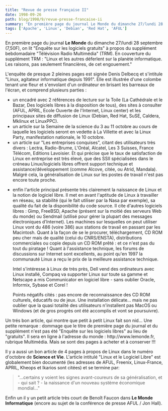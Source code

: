 ```yaml
---
title: "Revue de presse française II"
date: 1998-09-26
path: blog/1998/9/revue-presse-francaise-ii
summary: "En première page du journal Le Monde du dimanche 27/lundi 28 septembre (7,50F), on lit \"Enquête sur les logiciels gratuits\" à propos du supplément bebdomadaire \"Télévision Radio Multimédia\" (TRM)."
tags: ['Apache', 'Linux', 'Debian', 'Red Hat', 'AFUL']
---
```


<P>
En première page du journal <B>Le Monde</B> du dimanche 27/lundi 28 septembre
(7,50F), on lit "Enquête sur les logiciels gratuits" à propos du
supplément bebdomadaire "Télévision Radio Multimédia" (TRM).
En couverture du supplément TRM : "Linux et les autres déferlent sur la
planète informatique. Les raisons, pas seulement financières, de cet
engouement."
</P>

<P>
L'enquête de presque 2 pleines pages est signée Denis Delbecq et
s'intitule "Linux, agitateur informatique depuis 1991". Elle est
illustrée d'une colombe tenant une fleur et s'envolant d'un ordinateur
en brisant les barreaux de l'écran, et comprend plusieurs parties :
</P>

<UL>

<LI>un encadré avec 2 références de lecture sur la Toile (La Cathédrale et
le Bazar, Des logiciels libres à la disposition de tous), des sites à
consulter (AFUL, APRIL, Ecole Ouverte de l'Internet, Linux center) et
les principaux sites de diffusion de Linux (Debian, Red Hat, SuSE,
Caldera, Mklinux et LinuxPPC).
<LI>un article sur la Semaine de la science du 3 au 11 octobre au cours de
laquelle les logiciels seront en vedette à La Villette et avec la Linux
Party, manifestation nationale, le 10 octobre.
<LI>un article sur "Les entreprises conquises", citant des utilisateurs
très divers : Lectra, Radio-Brume, L'Oréal, Alcatel, Les 3 Suisses,
France Télécom, Editions Lavoisier. Et qui précise que le taux de
satisfaction de Linux en entreprise est très élevé, que des SSII
spécialisées dans le créneau Linux/logiciels libres offrent support
technique et assistance/développement (comme Alcove, citée, ou Atrid,
Mandala). Malgré cela, la généralisation de Linux sur les postes de
travail n'est pas encore toute proche.
<LI>
<P>enfin l'article principal présente très clairement la naissance de
Linux et la notion de logiciel libre. Il met en avant l'aptitude de
Linux à travailler en réseau, sa stabilité (qui le fait utiliser par la
Nasa par exemple), sa qualité du fait de la disponibilité du code
source. Il cite d'autres logiciels libres : Gimp, FreeBSD, Apache
(présent sur la moitié des serveurs Web du monde) ou Sendmail (utilisé
pour gérer la plupart des messages électroniques d'Internet). Les
machines sur lesquelles on peut utiliser Linux vont du 486 (voire 386)
aux stations de travail en passant par les Macintosh. Quant à la façon
de se le procurer, téléchargement, CD ROM peu cher mais de qualité
(celui du CNRS/ENSTA), distributions commerciales ou copie depuis un CD
ROM prêté : et ce n'est pas du tout du piratage ! Quant à l'assistance
technique, les forums de discussions sur Internet sont excellents, au
point qu'en 1997 la communauté Linux a reçu le prix de la meilleure
assistance technique.</P>

<P>
Intel s'intéresse à Linux de très près, Dell vend des ordinateurs avec
Linux installé, Compaq va supporter Linux sur toute sa gamme et Netscape
a mis Communicator en logiciel libre - sans oublier Oracle, Informix,
Sybase et Corel !</P>

<P>
Points négatifs cités : pas encore de reconnaissance des CD ROM
culturels, éducatifs ou de jeux. Une installation délicate... mais ne
pas oublier que la quasi totalité des utilisateurs n'installent pas
MacOS ou Windows (et de gros progrès ont été accomplis et vont se
poursuivre).
</P>

</UL>

<P>
Un trés bon article, qui montre que petit à petit Linux fait son nid...
Une petite remarque : dommage que le titre de première page du journal
et du supplément n'est pas été "Enquête sur les logiciels libres" au
lieu de "gratuits".
Il sera en ligne à l'adresse du monde : http://www.lemonde.fr, rubrique
Multimédia. Mais se sont des pages à acheter et à conserver !!!
</P>

<P>
Il y a aussi un bon article de 4 pages à propos de Linux dans le numéro
d'octobre de <B>Science et Vie</B>.
L'article intitulé "Linux et le Logiciel Libre" est globalement bien
documenté (les adresses de AFUL, Freenix, Linux-France, APRIL, Kheops et
Ikarios sont citées) et se termine par:
</P>

<BLOCKQUOTE>
"...certains y voient les signes avant-coureurs de sa généralisation, et
- qui sait ? - la naissance d'un nouveau système économique mondial..."
</BLOCKQUOTE>
<P>
Enfin un il y un petit article très court de Benoît Faucon
dans <B>Le Monde Informatique</B> (encore au sujet de la conférence
de presse AFUL / Jon Hall).
</P>


